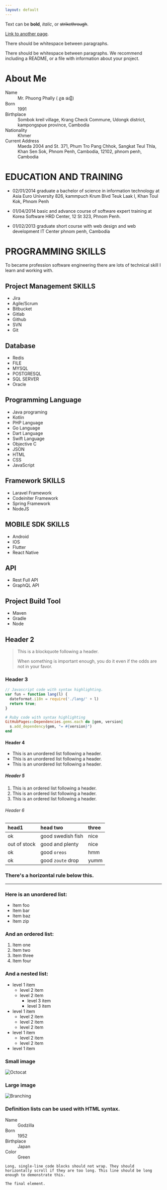 ```yaml
---
layout: default
---
```


Text can be **bold**, _italic_, or ~~strikethrough~~.

[Link to another page](./another-page.html).

There should be whitespace between paragraphs.

There should be whitespace between paragraphs. We recommend including a README, or a file with information about your project.

# About Me

<dl>
<dt>Name</dt>
<dd>Mr. Phuong Phally ( ភួង ផល្លី)</dd>
<dt>Born</dt>
<dd>1991</dd>
<dt>Birthplace</dt>
<dd>Sombok kreil village, Krang Check Commune, Udongk district, kampongspue province, Cambodia</dd>
<dt>Nationality</dt>
<dd>Khmer</dd>
<dt>Current Address</dt>
<dd>Maeda 2004 and St. 371, Phum Tro Pang Chhok, Sangkat Teul Thla, Khan Sen Sok, Phnom Penh, Cambodia, 12102, phnom penh, Cambodia</dd>
</dl>


# EDUCATION AND TRAINING
  * 02/01/2014 graduate a bachelor of science in information technology at Asia Euro University 826, kammpuch Krum Blvd
Teuk Laak I, Khan Toul Kok, Phnom Penh

  * 01/04/2014 basic and advance course of software expert training at Korea Software HRD Center, 12 St 323, Phnom Penh.

  * 01/02/2013 graduate short course with web design and web development IT Center phnom penh, Cambodia


# PROGRAMMING SKILLS
  To became profession software engineering there are lots of technical skill I learn and working with.

## Project Management SKILLS
  * Jira
  * Agile/Scrum
  * Bitbucket
  * Gitlab
  * Github
  * SVN
  * Git

## Database 
  * Redis
  * FILE
  * MYSQL 
  * POSTGRESQL  
  * SQL SERVER
  * Oracle 

## Programming Language
  * Java programing 
  * Kotlin 
  * PHP Language
  * Go Language
  * Dart Language
  * Swift Language
  * Objective C
  * JSON
  * HTML 
  * CSS
  * JavaScript

## Framework SKILLS
  * Laravel Framework
  * Codeiniter Framework
  * Spring Framework
  * NodeJS 

## MOBILE SDK SKILLS
  * Android
  * IOS
  * Flutter
  * React Native

## API 
  * Rest Full API
  * GraphQL API

## Project Build Tool
  * Maven
  * Gradle
  * Node
  
## Header 2

> This is a blockquote following a header.
>
> When something is important enough, you do it even if the odds are not in your favor.

### Header 3

```js
// Javascript code with syntax highlighting.
var fun = function lang(l) {
  dateformat.i18n = require('./lang/' + l)
  return true;
}
```

```ruby
# Ruby code with syntax highlighting
GitHubPages::Dependencies.gems.each do |gem, version|
  s.add_dependency(gem, "= #{version}")
end
```

#### Header 4

*   This is an unordered list following a header.
*   This is an unordered list following a header.
*   This is an unordered list following a header.

##### Header 5

1.  This is an ordered list following a header.
2.  This is an ordered list following a header.
3.  This is an ordered list following a header.

###### Header 6

| head1        | head two          | three |
|:-------------|:------------------|:------|
| ok           | good swedish fish | nice  |
| out of stock | good and plenty   | nice  |
| ok           | good `oreos`      | hmm   |
| ok           | good `zoute` drop | yumm  |

### There's a horizontal rule below this.

* * *

### Here is an unordered list:

*   Item foo
*   Item bar
*   Item baz
*   Item zip

### And an ordered list:

1.  Item one
1.  Item two
1.  Item three
1.  Item four

### And a nested list:

- level 1 item
  - level 2 item
  - level 2 item
    - level 3 item
    - level 3 item
- level 1 item
  - level 2 item
  - level 2 item
  - level 2 item
- level 1 item
  - level 2 item
  - level 2 item
- level 1 item

### Small image

![Octocat](https://github.githubassets.com/images/icons/emoji/octocat.png)

### Large image

![Branching](https://guides.github.com/activities/hello-world/branching.png)


### Definition lists can be used with HTML syntax.

<dl>
<dt>Name</dt>
<dd>Godzilla</dd>
<dt>Born</dt>
<dd>1952</dd>
<dt>Birthplace</dt>
<dd>Japan</dd>
<dt>Color</dt>
<dd>Green</dd>
</dl>

```
Long, single-line code blocks should not wrap. They should horizontally scroll if they are too long. This line should be long enough to demonstrate this.
```

```
The final element.
```
